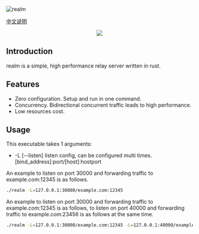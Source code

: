 ![realm](https://github.com/zhboner/realm/workflows/realm/badge.svg)

[中文说明](https://zhb.me/realm)

<p align="center"><img src="https://raw.githubusercontent.com/zhboner/realm/master/realm.png"/></p>

## Introduction

realm is a simple, high performance relay server written in rust.

## Features

- Zero configuration. Setup and run in one command.
- Concurrency. Bidirectional concurrent traffic leads to high performance.
- Low resources cost.

## Usage

This executable takes 1 arguments:

- -L [--listen] listen config, can be configured multi times. [bind_address]:port/[host]:hostport

An example to listen on port 30000 and forwarding traffic to example.com:12345 is as follows.

```bash
./realm -L=127.0.0.1:30000/example.com:12345
```

An example to listen on port 30000 and forwarding traffic to example.com:12345 is as follows, to listen on port 40000 and forwarding traffic to example.com:23456 is as follows at the same time.

```bash
./realm -L=127.0.0.1:30000/example.com:12345 -L=127.0.0.1:40000/example.com:23456
```
